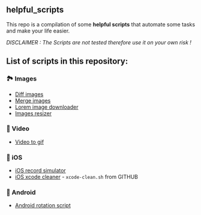 ## helpful_scripts
This repo is a compilation of some **helpful scripts** that automate some tasks and make your life easier.

*DISCLAIMER : The Scripts are not tested therefore use it on your own risk !*

## List of scripts in this repository:
### 🏞 Images 
* [Diff images](./diff_images)
* [Merge images](./merge_images)
* [Lorem image downloader](./lorem_image_downloader)
* [Images resizer](./images_resizer)

### 🎥 Video
* [Video to gif](./video_to_gif)

### 📱 iOS
* [iOS record simulator](./ios_record_simulator)
* [iOS xcode cleaner](https://github.com/niklasberglund/xcode-clean.sh/tree/8cdc61d6e05859bc1d352fe629a48c32d167ec9e) - `xcode-clean.sh` from GITHUB

### 🎪 Android
* [Android rotation script](./androird_rotator)